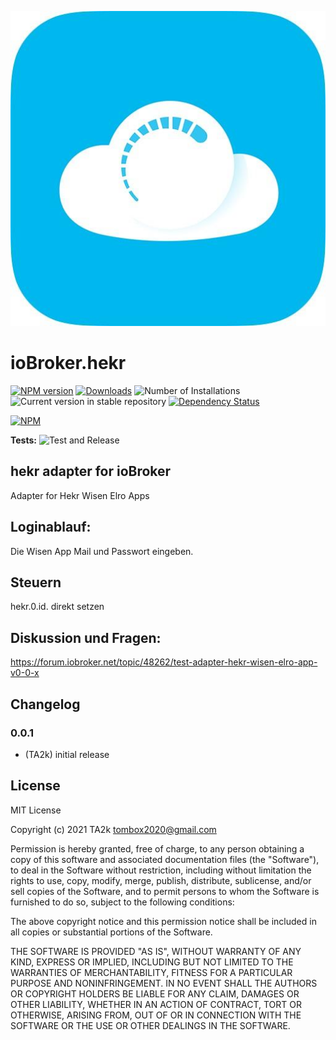 ![Logo](admin/hekr.png)
# ioBroker.hekr

[![NPM version](https://img.shields.io/npm/v/iobroker.hekr.svg)](https://www.npmjs.com/package/iobroker.hekr)
[![Downloads](https://img.shields.io/npm/dm/iobroker.hekr.svg)](https://www.npmjs.com/package/iobroker.hekr)
![Number of Installations](https://iobroker.live/badges/hekr-installed.svg)
![Current version in stable repository](https://iobroker.live/badges/hekr-stable.svg)
[![Dependency Status](https://img.shields.io/david/TA2k/iobroker.hekr.svg)](https://david-dm.org/TA2k/iobroker.hekr)

[![NPM](https://nodei.co/npm/iobroker.hekr.png?downloads=true)](https://nodei.co/npm/iobroker.hekr/)

**Tests:** ![Test and Release](https://github.com/TA2k/ioBroker.hekr/workflows/Test%20and%20Release/badge.svg)

## hekr adapter for ioBroker

Adapter for Hekr Wisen Elro Apps

## Loginablauf:
Die Wisen App Mail und Passwort eingeben.

## Steuern
hekr.0.id. direkt setzen

## Diskussion und Fragen:
https://forum.iobroker.net/topic/48262/test-adapter-hekr-wisen-elro-app-v0-0-x

## Changelog

### 0.0.1
* (TA2k) initial release

## License
MIT License

Copyright (c) 2021 TA2k <tombox2020@gmail.com>

Permission is hereby granted, free of charge, to any person obtaining a copy
of this software and associated documentation files (the "Software"), to deal
in the Software without restriction, including without limitation the rights
to use, copy, modify, merge, publish, distribute, sublicense, and/or sell
copies of the Software, and to permit persons to whom the Software is
furnished to do so, subject to the following conditions:

The above copyright notice and this permission notice shall be included in all
copies or substantial portions of the Software.

THE SOFTWARE IS PROVIDED "AS IS", WITHOUT WARRANTY OF ANY KIND, EXPRESS OR
IMPLIED, INCLUDING BUT NOT LIMITED TO THE WARRANTIES OF MERCHANTABILITY,
FITNESS FOR A PARTICULAR PURPOSE AND NONINFRINGEMENT. IN NO EVENT SHALL THE
AUTHORS OR COPYRIGHT HOLDERS BE LIABLE FOR ANY CLAIM, DAMAGES OR OTHER
LIABILITY, WHETHER IN AN ACTION OF CONTRACT, TORT OR OTHERWISE, ARISING FROM,
OUT OF OR IN CONNECTION WITH THE SOFTWARE OR THE USE OR OTHER DEALINGS IN THE
SOFTWARE.